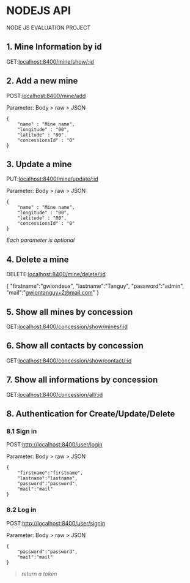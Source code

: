 # NODEJS API

NODE JS EVALUATION PROJECT

## 1. Mine Information by id

GET:[localhost:8400/mine/show/:id](localhost:8400/mine/show/1)

## 2. Add a new mine

POST:[localhost:8400/mine/add](localhost:8400/mine/add)

Parameter: Body > raw > JSON
```
{
    "name" : "Mine name",
    "longitude" : "00",
    "latitude" : "00",
    "concessionsId" : "0"
}
```

## 3. Update a mine

PUT:[localhost:8400/mine/update/:id](localhost:8400/mine/update/1)

Parameter: Body > raw > JSON
```
{
    "name" : "Mine name",
    "longitude" : "00",
    "latitude" : "00",
    "concessionsId" : "0"
}
```

*Each parameter is optional*

## 4. Delete a mine

DELETE:[localhost:8400/mine/delete/:id](localhost:8400/mine/delete/1)


{
    "firstname":"gwiondeux",
    "lastname":"Tanguy",
    "password":"admin",
    "mail":"gwiontanguy+2@mail.com"
}

## 5. Show all mines by concession

GET:[localhost:8400/concession/show/mines/:id](localhost:8400/concession/show/mines/1)

## 6. Show all contacts by concession

GET:[localhost:8400/concession/show/contact/:id](localhost:8400/concession/show/contact/1)

## 7. Show all informations by concession

GET:[localhost:8400/concession/all/:id](localhost:8400/concession/all/1)

## 8. Authentication for Create/Update/Delete

### 8.1 Sign in

POST:[http://localhost:8400/user/login](http://localhost:8400/user/login)

Parameter: Body > raw > JSON
```
{
    "firstname":"firstname",
    "lastname":"lastname",
    "password":"password",
    "mail":"mail"
}
```

### 8.2 Log in

POST:[http://localhost:8400/user/signin](http://localhost:8400/user/signin)

Parameter: Body > raw > JSON
```
{
    "password":"password",
    "mail":"mail"
}
```

> *return a token*